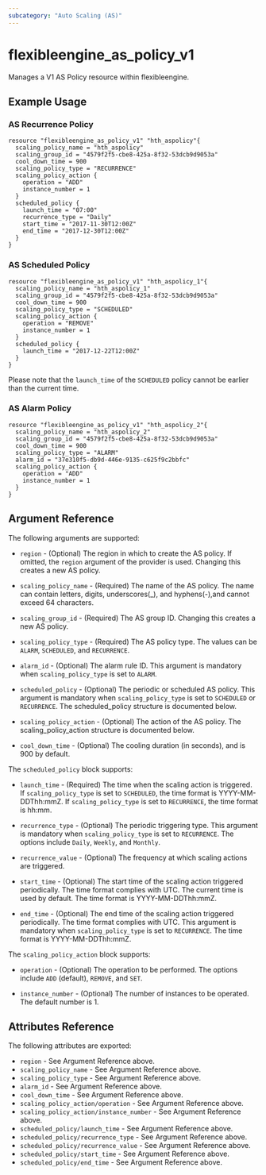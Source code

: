 ```yaml
---
subcategory: "Auto Scaling (AS)"
---
```


# flexibleengine_as_policy_v1

Manages a V1 AS Policy resource within flexibleengine.

## Example Usage

### AS Recurrence Policy

```hcl
resource "flexibleengine_as_policy_v1" "hth_aspolicy"{
  scaling_policy_name = "hth_aspolicy"
  scaling_group_id = "4579f2f5-cbe8-425a-8f32-53dcb9d9053a"
  cool_down_time = 900
  scaling_policy_type = "RECURRENCE"
  scaling_policy_action {
    operation = "ADD"
    instance_number = 1
  }
  scheduled_policy {
    launch_time = "07:00"
    recurrence_type = "Daily"
    start_time = "2017-11-30T12:00Z"
    end_time = "2017-12-30T12:00Z"
  }
}

```

### AS Scheduled Policy

```hcl
resource "flexibleengine_as_policy_v1" "hth_aspolicy_1"{
  scaling_policy_name = "hth_aspolicy_1"
  scaling_group_id = "4579f2f5-cbe8-425a-8f32-53dcb9d9053a"
  cool_down_time = 900
  scaling_policy_type = "SCHEDULED"
  scaling_policy_action {
    operation = "REMOVE"
    instance_number = 1
  }
  scheduled_policy {
    launch_time = "2017-12-22T12:00Z"
  }
}

```

Please note that the `launch_time` of the `SCHEDULED` policy cannot be earlier than the current time.

### AS Alarm Policy

```hcl
resource "flexibleengine_as_policy_v1" "hth_aspolicy_2"{
  scaling_policy_name = "hth_aspolicy_2"
  scaling_group_id = "4579f2f5-cbe8-425a-8f32-53dcb9d9053a"
  cool_down_time = 900
  scaling_policy_type = "ALARM"
  alarm_id = "37e310f5-db9d-446e-9135-c625f9c2bbfc"
  scaling_policy_action {
    operation = "ADD"
    instance_number = 1
  }
}

```

## Argument Reference

The following arguments are supported:

* `region` - (Optional) The region in which to create the AS policy. If
    omitted, the `region` argument of the provider is used. Changing this
    creates a new AS policy.

* `scaling_policy_name` - (Required) The name of the AS policy. The name can contain letters,
    digits, underscores(_), and hyphens(-),and cannot exceed 64 characters.

* `scaling_group_id` - (Required) The AS group ID. Changing this creates a new AS policy.

* `scaling_policy_type` - (Required) The AS policy type. The values can be `ALARM`, `SCHEDULED`,
    and `RECURRENCE`.

* `alarm_id` - (Optional) The alarm rule ID. This argument is mandatory
    when `scaling_policy_type` is set to `ALARM`.

* `scheduled_policy` - (Optional) The periodic or scheduled AS policy. This argument is mandatory
    when `scaling_policy_type` is set to `SCHEDULED` or `RECURRENCE`. The scheduled_policy structure
    is documented below.

* `scaling_policy_action` - (Optional) The action of the AS policy. The scaling_policy_action
    structure is documented below.

* `cool_down_time` - (Optional) The cooling duration (in seconds), and is 900 by default.

The `scheduled_policy` block supports:

* `launch_time` - (Required) The time when the scaling action is triggered. If `scaling_policy_type`
    is set to `SCHEDULED`, the time format is YYYY-MM-DDThh:mmZ. If `scaling_policy_type` is set to
    `RECURRENCE`, the time format is hh:mm.

* `recurrence_type` - (Optional) The periodic triggering type. This argument is mandatory when
    `scaling_policy_type` is set to `RECURRENCE`. The options include `Daily`, `Weekly`, and `Monthly`.

* `recurrence_value` - (Optional) The frequency at which scaling actions are triggered.

* `start_time` - (Optional) The start time of the scaling action triggered periodically.
    The time format complies with UTC. The current time is used by default. The time
    format is YYYY-MM-DDThh:mmZ.

* `end_time` - (Optional) The end time of the scaling action triggered periodically.
    The time format complies with UTC. This argument is mandatory when `scaling_policy_type`
    is set to `RECURRENCE`. The time format is YYYY-MM-DDThh:mmZ.

The `scaling_policy_action` block supports:

* `operation` - (Optional) The operation to be performed. The options include `ADD` (default), `REMOVE`,
    and `SET`.

* `instance_number` - (Optional) The number of instances to be operated. The default number is 1.

## Attributes Reference

The following attributes are exported:

* `region` - See Argument Reference above.
* `scaling_policy_name` - See Argument Reference above.
* `scaling_policy_type` - See Argument Reference above.
* `alarm_id` - See Argument Reference above.
* `cool_down_time` - See Argument Reference above.
* `scaling_policy_action/operation` - See Argument Reference above.
* `scaling_policy_action/instance_number` - See Argument Reference above.
* `scheduled_policy/launch_time` - See Argument Reference above.
* `scheduled_policy/recurrence_type` - See Argument Reference above.
* `scheduled_policy/recurrence_value` - See Argument Reference above.
* `scheduled_policy/start_time` - See Argument Reference above.
* `scheduled_policy/end_time` - See Argument Reference above.
